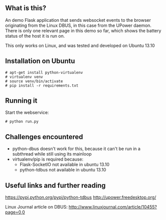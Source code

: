 What is this?
-------------
An demo Flask application that sends websocket events to the browser originating
from the Linux DBUS, in this case from the UPower daemon. There is only one
relevant page in this demo so far, which shows the battery status of the host
it is run on.

This only works on Linux, and was tested and developed on Ubuntu 13.10

Installation on Ubuntu
----------------------

    # apt-get install python-virtualenv
    # virtualenv venv
    # source venv/bin/activate
    # pip install -r requirements.txt

Running it
----------
Start the webservice:
 
    # python run.py

Challenges encountered
----------------------
- python-dbus doesn't work for this, because it can't be run in a subthread
  while still using its mainloop
- virtualenv/pip is required because:
	- Flask-SocketIO not available in ubuntu 13.10
	- python-tdbus not available in ubuntu 13.10


Useful links and further reading
--------------------------------
https://pypi.python.org/pypi/python-tdbus
http://upower.freedesktop.org/

Linux Journal article on DBUS:
http://www.linuxjournal.com/article/10455?page=0,0

